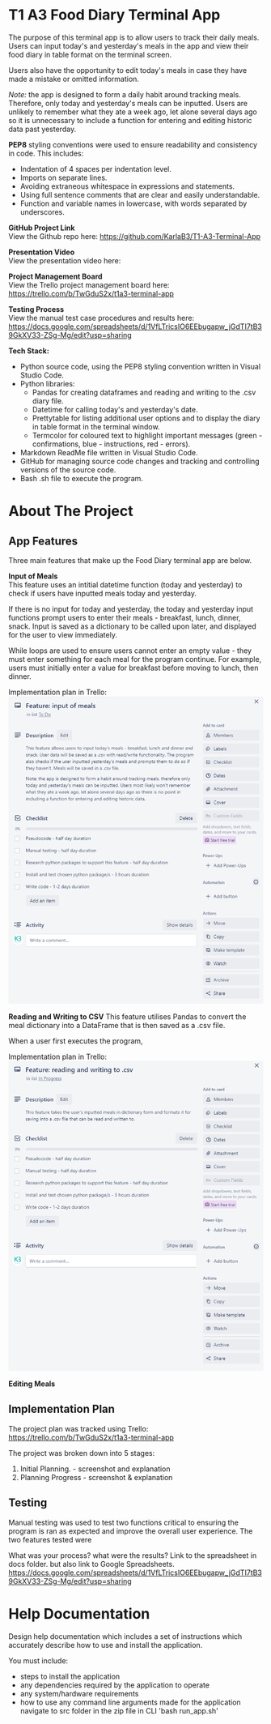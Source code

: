 # T1 A3 Food Diary Terminal App
The purpose of this terminal app is to allow users to track their daily meals. Users can input today's and yesterday's meals in the app and view their food diary in table format on the terminal screen.

Users also have the opportunity to edit today's meals in case they have made a mistake or omitted information.

*Note:* the app is designed to form a daily habit around tracking meals. Therefore, only today and yesterday's meals can be inputted. Users are unlikely to remember what they ate a week ago, let alone several days ago so it is unnecessary to include a function for entering and editing historic data past yesterday.

**PEP8** styling conventions were used to ensure readability and consistency in code. This includes:
* Indentation of 4 spaces per indentation level.
* Imports on separate lines.
* Avoiding extraneous whitespace in expressions and statements.
* Using full sentence comments that are clear and easily understandable.
* Function and variable names in lowercase, with words separated by underscores.

**GitHub Project Link**  
View the Github repo here: https://github.com/KarlaB3/T1-A3-Terminal-App

**Presentation Video**  
View the presentation video here: 

**Project Management Board**  
View the Trello project management board here: https://trello.com/b/TwGduS2x/t1a3-terminal-app

**Testing Process**  
View the manual test case procedures and results here: https://docs.google.com/spreadsheets/d/1VfLTricsIO6EEbugapw_jGdTI7tB39GkXV33-ZSg-Mg/edit?usp=sharing 

**Tech Stack:**
* Python source code, using the PEP8 styling convention written in Visual Studio Code.
* Python libraries: 
    * Pandas for creating dataframes and reading and writing to the .csv diary file. 
    * Datetime for calling today's and yesterday's date.
    * Prettytable for listing additional user options and to display the diary in table format in the terminal window.
    * Termcolor for coloured text to highlight important messages (green - confirmations, blue - instructions, red - errors).
* Markdown ReadMe file written in Visual Studio Code.
* GitHub for managing source code changes and tracking and controlling versions of the source code.
* Bash .sh file to execute the program.

# About The Project

## App Features
Three main features that make up the Food Diary terminal app are below.

**Input of Meals**  
This feature uses an intitial datetime function (today and yesterday) to check if users have inputted meals today and yesterday.

If there is no input for today and yesterday, the today and yesterday input functions prompt users to enter their meals - breakfast, lunch, dinner, snack. Input is saved as a dictionary to be called upon later, and displayed for the user to view immediately.

While loops are used to ensure users cannot enter an empty value - they must enter something for each meal for the program continue. For example, users must initially enter a value for breakfast before moving to lunch, then dinner. 

Implementation plan in Trello:  
![meal input feature Trello implementation plan](./docs/input-meals-feature.png)

**Reading and Writing to CSV**
This feature utilises Pandas to convert the meal dictionary into a DataFrame that is then saved as a .csv file. 

When a user first executes the program, 

Implementation plan in Trello:  
![csv read and write feature Trello implementation plan](./docs/csv-read-write-feature.png)


**Editing Meals**



## Implementation Plan
The project plan was tracked using Trello: https://trello.com/b/TwGduS2x/t1a3-terminal-app 

The project was broken down into 5 stages:
1. Initial Planning.   - screenshot and explanation
2. Planning Progress - screenshot & explanation


## Testing
Manual testing was used to test two functions critical to ensuring the program is ran as expected and improve the overall user experience. The two features tested were 


What was your process?
what were the results?
Link to the spreadsheet in docs folder. but also link to Google Spreadsheets. https://docs.google.com/spreadsheets/d/1VfLTricsIO6EEbugapw_jGdTI7tB39GkXV33-ZSg-Mg/edit?usp=sharing  

# Help Documentation
Design help documentation which includes a set of instructions which accurately describe how to use and install the application.

You must include:
- steps to install the application
- any dependencies required by the application to operate
- any system/hardware requirements
- how to use any command line arguments made for the application navigate to src folder in the zip file in CLI 'bash run_app.sh'